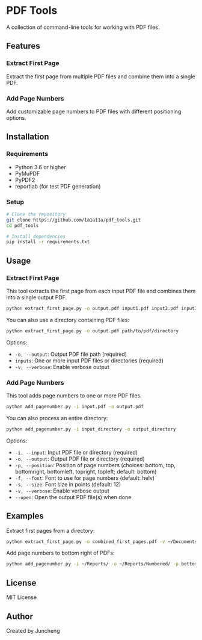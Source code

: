 # PDF Tools

A collection of command-line tools for working with PDF files.

## Features

### Extract First Page
Extract the first page from multiple PDF files and combine them into a single PDF.

### Add Page Numbers
Add customizable page numbers to PDF files with different positioning options.

## Installation

### Requirements
- Python 3.6 or higher
- PyMuPDF
- PyPDF2
- reportlab (for test PDF generation)

### Setup
```bash
# Clone the repository
git clone https://github.com/1a1a11a/pdf_tools.git
cd pdf_tools

# Install dependencies
pip install -r requirements.txt
```

## Usage

### Extract First Page

This tool extracts the first page from each input PDF file and combines them into a single output PDF.

```bash
python extract_first_page.py -o output.pdf input1.pdf input2.pdf input3.pdf
```

You can also use a directory containing PDF files:

```bash
python extract_first_page.py -o output.pdf path/to/pdf/directory
```

Options:
- `-o, --output`: Output PDF file path (required)
- `inputs`: One or more input PDF files or directories (required)
- `-v, --verbose`: Enable verbose output

### Add Page Numbers

This tool adds page numbers to one or more PDF files.

```bash
python add_pagenumber.py -i input.pdf -o output.pdf
```

You can also process an entire directory:

```bash
python add_pagenumber.py -i input_directory -o output_directory
```

Options:
- `-i, --input`: Input PDF file or directory (required)
- `-o, --output`: Output PDF file or directory (required)
- `-p, --position`: Position of page numbers (choices: bottom, top, bottomright, bottomleft, topright, topleft; default: bottom)
- `-f, --font`: Font to use for page numbers (default: helv)
- `-s, --size`: Font size in points (default: 12)
- `-v, --verbose`: Enable verbose output
- `--open`: Open the output PDF file(s) when done

## Examples

Extract first pages from a directory:
```bash
python extract_first_page.py -o combined_first_pages.pdf -v ~/Documents/PDFs/
```

Add page numbers to bottom right of PDFs:
```bash
python add_pagenumber.py -i ~/Reports/ -o ~/Reports/Numbered/ -p bottomright -s 10 -v
```

## License

MIT License

## Author

Created by Juncheng
